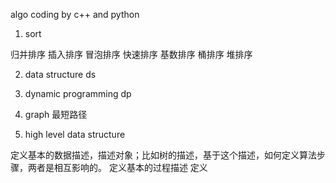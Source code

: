 algo coding by c++ and python

1. sort

归并排序
插入排序
冒泡排序
快速排序
基数排序 桶排序
堆排序

2. data structure
ds

3. dynamic programming
dp

4. graph
最短路径

5. high level data structure


定义基本的数据描述，描述对象；比如树的描述，基于这个描述，如何定义算法步骤，两者是相互影响的。
定义基本的过程描述
定义

